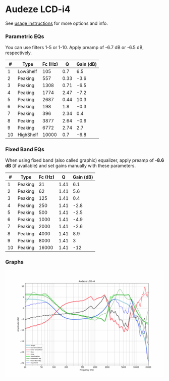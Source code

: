 # Audeze LCD-i4
See [usage instructions](https://github.com/jaakkopasanen/AutoEq#usage) for more options and info.

### Parametric EQs
You can use filters 1-5 or 1-10. Apply preamp of -6.7 dB or -6.5 dB, respectively.

|   # | Type      |   Fc (Hz) |    Q |   Gain (dB) |
|-----|-----------|-----------|------|-------------|
|   1 | LowShelf  |       105 | 0.7  |         6.5 |
|   2 | Peaking   |       557 | 0.33 |        -3.6 |
|   3 | Peaking   |      1308 | 0.71 |        -6.5 |
|   4 | Peaking   |      1774 | 2.47 |        -7.2 |
|   5 | Peaking   |      2687 | 0.44 |        10.3 |
|   6 | Peaking   |       198 | 1.8  |        -0.3 |
|   7 | Peaking   |       396 | 2.34 |         0.4 |
|   8 | Peaking   |      3877 | 2.64 |        -0.6 |
|   9 | Peaking   |      6772 | 2.74 |         2.7 |
|  10 | HighShelf |     10000 | 0.7  |        -6.8 |

### Fixed Band EQs
When using fixed band (also called graphic) equalizer, apply preamp of **-8.6 dB** (if available) and set gains manually with these parameters.

|   # | Type    |   Fc (Hz) |    Q |   Gain (dB) |
|-----|---------|-----------|------|-------------|
|   1 | Peaking |        31 | 1.41 |         6.1 |
|   2 | Peaking |        62 | 1.41 |         5.6 |
|   3 | Peaking |       125 | 1.41 |         0.4 |
|   4 | Peaking |       250 | 1.41 |        -2.8 |
|   5 | Peaking |       500 | 1.41 |        -2.5 |
|   6 | Peaking |      1000 | 1.41 |        -4.9 |
|   7 | Peaking |      2000 | 1.41 |        -2.6 |
|   8 | Peaking |      4000 | 1.41 |         8.9 |
|   9 | Peaking |      8000 | 1.41 |         3   |
|  10 | Peaking |     16000 | 1.41 |       -12   |

### Graphs
![](./Audeze%20LCD-i4.png)
